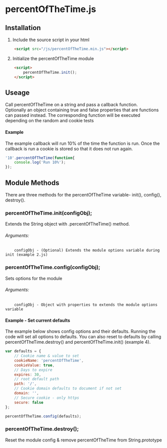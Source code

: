 # percentOfTheTime.js</h1>

## Installation
1. Include the source script in your html

```html
    <script src="/js/percentOfTheTime.min.js"></script>
```


2. Initialize the percentOfTheTime module

```html
    <script>
        percentOfTheTime.init();
    </script>
```


## Useage
Call percentOfTheTime on a string and pass a callback function. <br>
    Optionally an object containing true and false properties that are functions can passed instead.
    The corresponding function will be executed depending on the random and cookie tests

#### Example
The example callback will run 10% of the time the function is run.
Once the callback is run a cookie is stored so that it does not run again.

```js
'10'.percentOfTheTime(function{
    console.log('Run 10%');
});
```


## Module Methods
There are three methods for the percentOfTheTime variable- init(), config(), destroy().

### percentOfTheTime.init(configObj);
Extends the String object with .percentOfTheTime() method.
###### Arguments: <br>
        configObj - (Optional) Extends the module options variable during init (example 2.js)
                
### percentOfTheTime.config(configObj);
Sets options for the module
###### Arguments: <br>
        configObj - Object with properties to extends the module options variable
#### Example - Set current defaults
The example below shows config options and their defaults.  Running the code will set all options to defaults.  You can also reset to defaults by calling percentOfTheTime.destroy() and percentOfTheTime.init()  (example 4).
 
```js
var defaults = {
    // Cookie name & value to set
    cookieName: 'percentOfTheTime',
    cookieValue: true,
    // Days to expire
    expires: 30,
    // root default path
    path: '/',
    // Cookie domain defaults to document if not set
    domain: '',
    // Secure cookie - only https
    secure: false
};

percentOfTheTime.config(defaults);
```

### percentOfTheTime.destroy();
Reset the module config & remove percentOfTheTime from String.prototype
